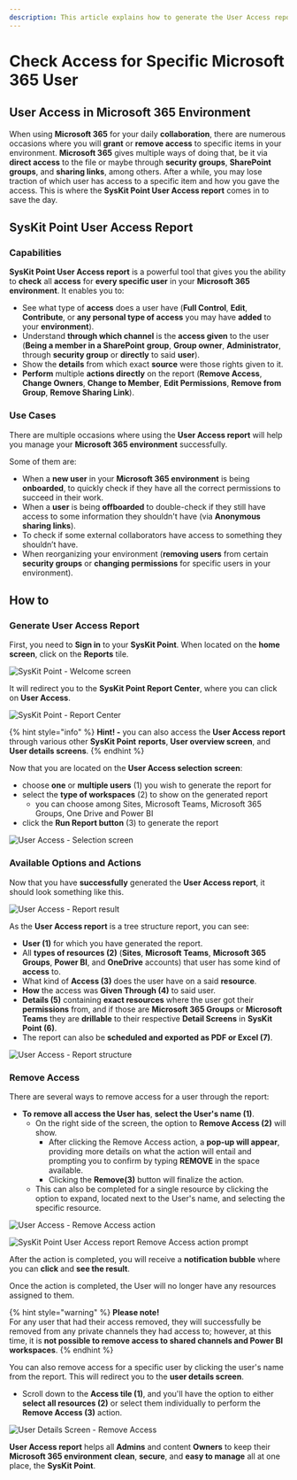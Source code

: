 ```yaml
---
description: This article explains how to generate the User Access report and the options available once generated.
---
```


# Check Access for Specific Microsoft 365 User

## User Access in Microsoft 365 Environment

When using **Microsoft 365** for your daily **collaboration**, there are numerous occasions where you will **grant** or **remove access** to specific items in your environment. **Microsoft 365** gives multiple ways of doing that, be it via **direct access** to the file or maybe through **security groups**, **SharePoint groups**, and **sharing links**, among others. After a while, you may lose traction of which user has access to a specific item and how you gave the access. This is where the **SysKit Point User Access report** comes in to save the day.

## SysKit Point User Access Report

### Capabilities

**SysKit Point User Access report** is a powerful tool that gives you the ability to **check** all **access** for **every specific user** in your **Microsoft 365 environment**. It enables you to:

* See what type of **access** does a user have \(**Full Control**, **Edit**, **Contribute**, or **any personal type of access** you may have **added** to your **environment**\).
* Understand **through which channel** is the **access given** to the user \(**Being a member in a SharePoint** **group**, **Group owner**, **Administrator**, through **security group** or **directly** to said **user**\).
* Show the **details** from which exact **source** were those rights given to it.
* **Perform** multiple **actions directly** on the report \(**Remove Access**, **Change Owners**, **Change to Member**, **Edit Permissions**, **Remove from Group**, **Remove Sharing Link**\).

### Use Cases

There are multiple occasions where using the **User Access report** will help you manage your **Microsoft 365 environment** successfully.

Some of them are:

* When a **new user** in your **Microsoft 365 environment** is being **onboarded**, to quickly check if they have all the correct permissions to succeed in their work.
* When a **user** is being **offboarded** to double-check if they still have access to some information they shouldn't have \(via **Anonymous sharing links**\).
* To check if some external collaborators have access to something they shouldn’t have.
* When reorganizing your environment \(**removing users** from certain **security groups** or **changing permissions** for specific users in your environment\).

## How to

### Generate User Access Report

First, you need to **Sign in** to your **SysKit Point**. When located on the **home screen**, click on the **Reports** tile.

![SysKit Point - Welcome screen](../.gitbook/assets/user_access_docs1.png)

It will redirect you to the **SysKit Point Report Center**, where you can click on **User Access**.

![SysKit Point - Report Center](../.gitbook/assets/user_access_docs2.png)

{% hint style="info" %}
**Hint! -** you can also access the **User Access report** through various other **SysKit Point** **reports**, **User overview screen**, and **User details screens**.
{% endhint %}

Now that you are located on the **User Access selection** **screen**:
* choose **one** or **multiple users** \(1\) you wish to generate the report for
* select the **type of workspaces** \(2\) to show on the generated report 
  * you can choose among Sites, Microsoft Teams, Microsoft 365 Groups, One Drive and Power BI   
* click the **Run Report button** \(3\) to generate the report

![User Access - Selection screen](../.gitbook/assets/check-access-for-specific-user_selection-screen.png)

### Available Options and Actions

Now that you have **successfully** generated the **User Access report**, it should look something like this.

![User Access - Report result](../.gitbook/assets/check-access-for-specific-user_generated-report.png)

As the **User Access report** is a tree structure report, you can see:

* **User (1)** for which you have generated the report.
* All **types of resources (2)** \(**Sites**, **Microsoft Teams**, **Microsoft 365 Groups**, **Power BI**, and **OneDrive** accounts\) that user has some kind of **access** to.
* What kind of **Access (3)** does the user have on a said **resource**.
* **How** the access was **Given Through (4)** to said user.
* **Details (5)** containing **exact resources** where the user got their **permissions** from, and if those are **Microsoft 365 Groups** or **Microsoft Teams** they are **drillable** to their respective **Detail Screens** in **SysKit Point (6)**.
* The report can also be **scheduled and exported as PDF or Excel (7)**. 

![User Access - Report structure](../.gitbook/assets/check-access-for-specific-user_report-details.png)

### Remove Access

There are several ways to remove access for a user through the report: 
  * **To remove all access the User has**, **select the User's name (1)**. 
     * On the right side of the screen, the option to **Remove Access (2)** will show.
       * After clicking the Remove Access action, a **pop-up will appear**, providing more details on what the action will entail and prompting you to confirm by typing **REMOVE** in the space available.
       * Clicking the **Remove(3)** button will finalize the action.  
    * This can also be completed for a single resource by clicking the option to expand, located next to the User's name, and selecting the specific resource. 

![User Access - Remove Access action](../.gitbook/assets/check-access-for-specific-user_remove-access.png)

![SysKit Point User Access report Remove Access action prompt](../.gitbook/assets/check-access-for-specific-user_remove-access-confirm.png)

After the action is completed, you will receive a **notification bubble** where you can **click** and **see the result**. 

Once the action is completed, the User will no longer have any resources assigned to them. 

{% hint style="warning" %}
**Please note!**  
For any user that had their access removed, they will successfully be removed from any private channels they had access to; however, at this time, it is **not possible to remove access to shared channels and Power BI workspaces**.
{% endhint %}

You can also remove access for a specific user by clicking the user's name from the report. This will redirect you to the **user details screen**.
  * Scroll down to the **Access tile (1)**, and you'll have the option to either **select all resources (2)** or select them individually to perform the **Remove Access (3)** action.

![User Details Screen - Remove Access](../.gitbook/assets/check-access-for-specific-user_user-details-screen.png)


**User Access report** helps all **Admins** and content **Owners** to keep their **Microsoft 365 environment** **clean**, **secure**, and **easy to manage** all at one place, the **SysKit Point**.

